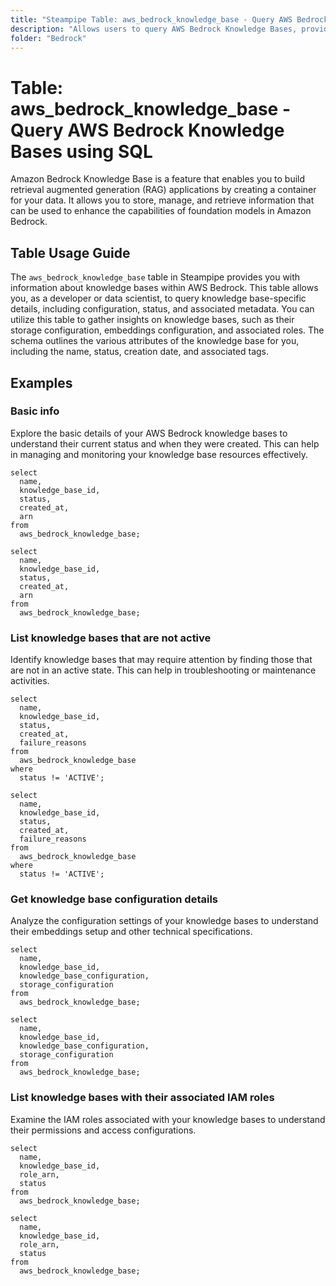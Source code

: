 ```yaml
---
title: "Steampipe Table: aws_bedrock_knowledge_base - Query AWS Bedrock Knowledge Bases using SQL"
description: "Allows users to query AWS Bedrock Knowledge Bases, providing information about knowledge bases including their configuration, status, and associated metadata."
folder: "Bedrock"
---
```


# Table: aws_bedrock_knowledge_base - Query AWS Bedrock Knowledge Bases using SQL

Amazon Bedrock Knowledge Base is a feature that enables you to build retrieval augmented generation (RAG) applications by creating a container for your data. It allows you to store, manage, and retrieve information that can be used to enhance the capabilities of foundation models in Amazon Bedrock.

## Table Usage Guide

The `aws_bedrock_knowledge_base` table in Steampipe provides you with information about knowledge bases within AWS Bedrock. This table allows you, as a developer or data scientist, to query knowledge base-specific details, including configuration, status, and associated metadata. You can utilize this table to gather insights on knowledge bases, such as their storage configuration, embeddings configuration, and associated roles. The schema outlines the various attributes of the knowledge base for you, including the name, status, creation date, and associated tags.

## Examples

### Basic info
Explore the basic details of your AWS Bedrock knowledge bases to understand their current status and when they were created. This can help in managing and monitoring your knowledge base resources effectively.

```sql+postgres
select
  name,
  knowledge_base_id,
  status,
  created_at,
  arn
from
  aws_bedrock_knowledge_base;
```

```sql+sqlite
select
  name,
  knowledge_base_id,
  status,
  created_at,
  arn
from
  aws_bedrock_knowledge_base;
```

### List knowledge bases that are not active
Identify knowledge bases that may require attention by finding those that are not in an active state. This can help in troubleshooting or maintenance activities.

```sql+postgres
select
  name,
  knowledge_base_id,
  status,
  created_at,
  failure_reasons
from
  aws_bedrock_knowledge_base
where
  status != 'ACTIVE';
```

```sql+sqlite
select
  name,
  knowledge_base_id,
  status,
  created_at,
  failure_reasons
from
  aws_bedrock_knowledge_base
where
  status != 'ACTIVE';
```

### Get knowledge base configuration details
Analyze the configuration settings of your knowledge bases to understand their embeddings setup and other technical specifications.

```sql+postgres
select
  name,
  knowledge_base_id,
  knowledge_base_configuration,
  storage_configuration
from
  aws_bedrock_knowledge_base;
```

```sql+sqlite
select
  name,
  knowledge_base_id,
  knowledge_base_configuration,
  storage_configuration
from
  aws_bedrock_knowledge_base;
```

### List knowledge bases with their associated IAM roles
Examine the IAM roles associated with your knowledge bases to understand their permissions and access configurations.

```sql+postgres
select
  name,
  knowledge_base_id,
  role_arn,
  status
from
  aws_bedrock_knowledge_base;
```

```sql+sqlite
select
  name,
  knowledge_base_id,
  role_arn,
  status
from
  aws_bedrock_knowledge_base;
```